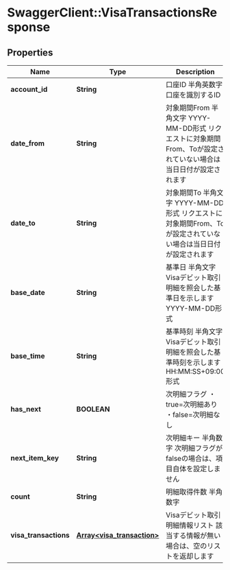 # SwaggerClient::VisaTransactionsResponse

## Properties
Name | Type | Description | Notes
------------ | ------------- | ------------- | -------------
**account_id** | **String** | 口座ID 半角英数字 口座を識別するID  | 
**date_from** | **String** | 対象期間From 半角文字 YYYY-MM-DD形式 リクエストに対象期間From、Toが設定されていない場合は当日日付が設定されます  | 
**date_to** | **String** | 対象期間To 半角文字 YYYY-MM-DD形式 リクエストに対象期間From、Toが設定されていない場合は当日日付が設定されます  | 
**base_date** | **String** | 基準日 半角文字 Visaデビット取引明細を照会した基準日を示します YYYY-MM-DD形式  | 
**base_time** | **String** | 基準時刻 半角文字 Visaデビット取引明細を照会した基準時刻を示します HH:MM:SS+09:00形式  | 
**has_next** | **BOOLEAN** | 次明細フラグ ・true&#x3D;次明細あり ・false&#x3D;次明細なし  | 
**next_item_key** | **String** | 次明細キー 半角数字 次明細フラグがfalseの場合は、項目自体を設定しません  | [optional]
**count** | **String** | 明細取得件数 半角数字  | 
**visa_transactions** | [**Array&lt;visa_transaction&gt;**](VisaTransaction.md) | Visaデビット取引明細情報リスト 該当する情報が無い場合は、空のリストを返却します  | [optional]

